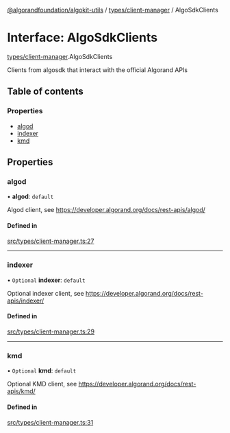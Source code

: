 [@algorandfoundation/algokit-utils](../README.md) / [types/client-manager](../modules/types_client_manager.md) / AlgoSdkClients

# Interface: AlgoSdkClients

[types/client-manager](../modules/types_client_manager.md).AlgoSdkClients

Clients from algosdk that interact with the official Algorand APIs

## Table of contents

### Properties

- [algod](types_client_manager.AlgoSdkClients.md#algod)
- [indexer](types_client_manager.AlgoSdkClients.md#indexer)
- [kmd](types_client_manager.AlgoSdkClients.md#kmd)

## Properties

### algod

• **algod**: `default`

Algod client, see https://developer.algorand.org/docs/rest-apis/algod/

#### Defined in

[src/types/client-manager.ts:27](https://github.com/algorandfoundation/algokit-utils-ts/blob/main/src/types/client-manager.ts#L27)

___

### indexer

• `Optional` **indexer**: `default`

Optional indexer client, see https://developer.algorand.org/docs/rest-apis/indexer/

#### Defined in

[src/types/client-manager.ts:29](https://github.com/algorandfoundation/algokit-utils-ts/blob/main/src/types/client-manager.ts#L29)

___

### kmd

• `Optional` **kmd**: `default`

Optional KMD client, see https://developer.algorand.org/docs/rest-apis/kmd/

#### Defined in

[src/types/client-manager.ts:31](https://github.com/algorandfoundation/algokit-utils-ts/blob/main/src/types/client-manager.ts#L31)
